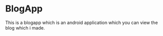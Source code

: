 # BlogApp
This is a blogapp which is an android application which you can view the blog which i made.
